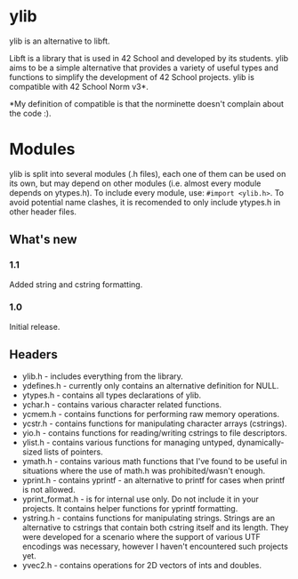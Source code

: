 # ylib
ylib is an alternative to libft.

Libft is a library that is used in 42 School and developed by its students. ylib aims to be a simple alternative that provides a variety of useful types and functions to simplify the development of 42 School projects. ylib is compatible with 42 School Norm v3*.

*My definition of compatible is that the norminette doesn't complain about the code :).

# Modules
ylib is split into several modules (.h files), each one of them can be used on its own, but may depend on other modules (i.e. almost every module depends on ytypes.h). To include every module, use:
`#import <ylib.h>`.
To avoid potential name clashes, it is recomended to only include ytypes.h in other header files.

## What's new
### 1.1
Added string and cstring formatting.
### 1.0
Initial release.

## Headers

* ylib.h - includes everything from the library.
* ydefines.h - currently only contains an alternative definition for NULL.
* ytypes.h - contains all types declarations of ylib.
* ychar.h - contains various character related functions.
* ycmem.h - contains functions for performing raw memory operations.
* ycstr.h - contains functions for manipulating character arrays (cstrings).
* yio.h - contains functions for reading/writing cstrings to file descriptors.
* ylist.h - contains various functions for managing untyped, dynamically-sized lists of pointers.
* ymath.h - contains various math functions that I've found to be useful in situations where the use of math.h was prohibited/wasn't enough.
* yprint.h - contains yprintf - an alternative to printf for cases when printf is not allowed.
* yprint_format.h - is for internal use only. Do not include it in your projects. It contains helper functions for yprintf formatting.
* ystring.h - contains functions for manipulating strings. Strings are an alternative to cstrings that contain both cstring itself and its length. They were developed for a scenario where the support of various UTF encodings was necessary, however I haven't encountered such projects yet.
* yvec2.h - contains operations for 2D vectors of ints and doubles.
